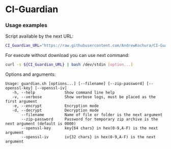 # CI-Guardian

### Usage examples

Script available by the next URL:
```bash
CI_Guardian_URL="https://raw.githubusercontent.com/AndrewKochura/CI-Guardian/master/guardian.sh"
```

For execute without download you can use next command:
```bash
curl -s ${CI_Guardian_URL} | bash /dev/stdin [option...]
```

Options and arguments:
```
Usage: guardian.sh [options...] [--filename] [--zip-password] [--openssl-key] [--openssl-iv]
   -h, --help             Show command line help
   -v, --verbose          Show verbose logs, must be placed as the first argument
   -e, --encrypt          Encryption mode
   -d, --decrypt          Decryption mode
       --filename         Name of file or folder is the next argument
       --zip-password     Password for temporary zip archive is the next argument (default is 0000)
       --openssl-key      key{64 chars} in hex(0-9,A-F) is the next argument
       --openssl-iv       iv{32 chars} in hex(0-9,A-F) is the next argument
```
